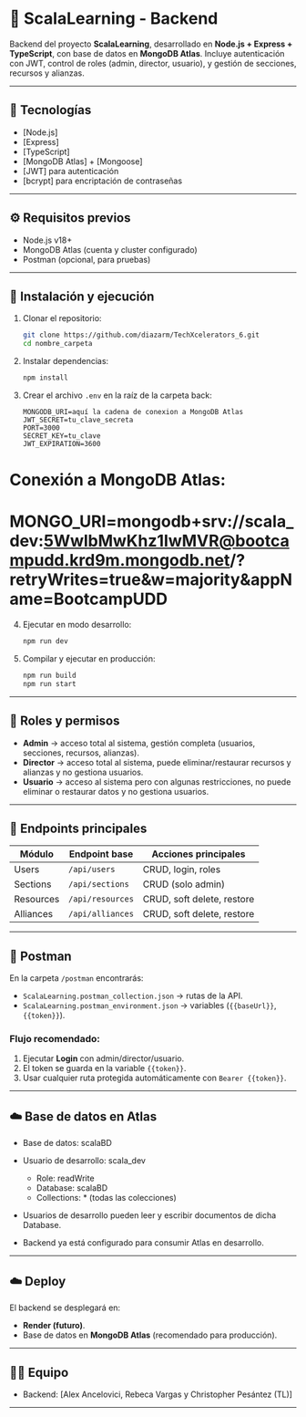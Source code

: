 # 📌 ScalaLearning - Backend

Backend del proyecto **ScalaLearning**, desarrollado en **Node.js + Express + TypeScript**, con base de datos en **MongoDB Atlas**.
Incluye autenticación con JWT, control de roles (admin, director, usuario), y gestión de secciones, recursos y alianzas.

---

## 🚀 Tecnologías

* [Node.js]
* [Express]
* [TypeScript]
* [MongoDB Atlas] + [Mongoose]
* [JWT] para autenticación
* [bcrypt] para encriptación de contraseñas

---

## ⚙️ Requisitos previos

* Node.js v18+
* MongoDB Atlas (cuenta y cluster configurado)
* Postman (opcional, para pruebas)

---

## 📂 Instalación y ejecución

1. Clonar el repositorio:

   ```bash
   git clone https://github.com/diazarm/TechXcelerators_6.git
   cd nombre_carpeta
   ```

2. Instalar dependencias:

   ```bash
   npm install
   ```

3. Crear el archivo `.env` en la raíz de la carpeta back:

   ```env
   MONGODB_URI=aquí la cadena de conexion a MongoDB Atlas
   JWT_SECRET=tu_clave_secreta
   PORT=3000
   SECRET_KEY=tu_clave
   JWT_EXPIRATION=3600
   ```
# Conexión a MongoDB Atlas:
# MONGO_URI=mongodb+srv://scala_dev:5WwlbMwKhz1IwMVR@bootcampudd.krd9m.mongodb.net/?retryWrites=true&w=majority&appName=BootcampUDD 

4. Ejecutar en modo desarrollo:

   ```bash
   npm run dev
   ```

5. Compilar y ejecutar en producción:

   ```bash
   npm run build
   npm run start
   ```

---

## 🔑 Roles y permisos

* **Admin** → acceso total al sistema, gestión completa (usuarios, secciones, recursos, alianzas).
* **Director** → acceso total al sistema, puede eliminar/restaurar recursos y alianzas y no gestiona usuarios.
* **Usuario** → acceso al sistema pero con algunas restricciones, no puede eliminar o restaurar datos y no gestiona usuarios.

---

## 📌 Endpoints principales

| Módulo    | Endpoint base    | Acciones principales       |
| --------- | ---------------- | -------------------------- |
| Users     | `/api/users`     | CRUD, login, roles         |
| Sections  | `/api/sections`  | CRUD (solo admin)          |
| Resources | `/api/resources` | CRUD, soft delete, restore |
| Alliances | `/api/alliances` | CRUD, soft delete, restore |

---

## 🧪 Postman

En la carpeta `/postman` encontrarás:

* `ScalaLearning.postman_collection.json` → rutas de la API.
* `ScalaLearning.postman_environment.json` → variables (`{{baseUrl}}`, `{{token}}`).

### Flujo recomendado:

1. Ejecutar **Login** con admin/director/usuario.
2. El token se guarda en la variable `{{token}}`.
3. Usar cualquier ruta protegida automáticamente con `Bearer {{token}}`.

---

## ☁️ Base de datos en Atlas

- Base de datos: scalaBD
- Usuario de desarrollo: scala_dev
  - Role: readWrite
  - Database: scalaBD
  - Collections: * (todas las colecciones)

- Usuarios de desarrollo pueden leer y escribir documentos de dicha Database.
- Backend ya está configurado para consumir Atlas en desarrollo.

---

## ☁️ Deploy

El backend se desplegará en:

* **Render (futuro)**.
* Base de datos en **MongoDB Atlas** (recomendado para producción).

---

## 👨‍💻 Equipo

* Backend: \[Alex Ancelovici, Rebeca Vargas y Christopher Pesántez (TL)]

---
